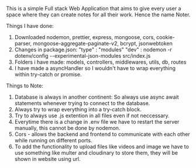This is a simple Full stack Web Application that aims to give every user a space where they can create notes for all their work. 
Hence the name Noter.

Things I have done:
1. Downloaded nodemon, prettier, express, mongoose, cors,          cookie-parser, mongoose-aggregate-paginate-v2, bcrypt, jsonwebtoken
2. Changes in package.json: 
    "type" : "modules"
    "dev" : nodemon -r dotenv/config --experimental-json-modules src/index.js 
3. Folders i have made:
    models, controllers, middlewares, utils, db, routes
4. I have made a asyncHandler so I wouldn't have to wrap everything   within try-catch or promise.

Things to Note:
1. Database is always in another continent: So always use async await statements whenever trying to connect to the database.
2. Always try to wrap everything into a try-catch block.
3. Try to always use .js extention in all files even if not neccessary.
4. Everytime there is a change in .env file we have to restart the server manually, this cannot be done by nodemon.
5. Cors - allows the backend and frontend to communicate with each other while running on different ports.
6. To add the functionality to upload files like videos and image we have to use something like multer and cloudinary to store them, they will be shown in website using url.

